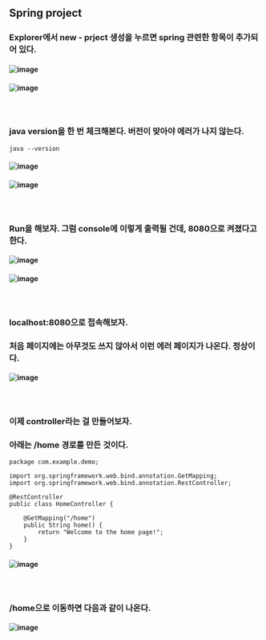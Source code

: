 ## Spring project
### Explorer에서 new - prject 생성을 누르면 spring 관련한 항목이 추가되어 있다.
#### ![image](https://github.com/user-attachments/assets/d79f7492-4100-408b-9190-1aa83cf4f797)
#### ![image](https://github.com/user-attachments/assets/67a66fa8-59a7-4932-bf23-1b4463ec7c84)
### <br/>

### java version을 한 번 체크해본다. 버전이 맞아야 에러가 나지 않는다.
```
java --version
```
#### ![image](https://github.com/user-attachments/assets/9fce8e92-ed22-48cb-a15c-1e54d3fa5a20)
#### ![image](https://github.com/user-attachments/assets/0ba0fa56-84ec-485e-a1f1-d2d910e44e7a)
### <br/>

### Run을 해보자. 그럼 console에 이렇게 출력될 건데, 8080으로 켜졌다고 한다.
#### ![image](https://github.com/user-attachments/assets/f8a86e12-4e8c-46ad-9ff7-bfd2eb170292)
#### ![image](https://github.com/user-attachments/assets/46e84062-4aac-4162-9c21-1807ac4a7b74)
### <br/>

### localhost:8080으로 접속해보자.
### 처음 페이지에는 아무것도 쓰지 않아서 이런 에러 페이지가 나온다. 정상이다.
#### ![image](https://github.com/user-attachments/assets/de62279a-1f97-4910-97f6-75375d588a08)
### <br/>

### 이제 controller라는 걸 만들어보자.
### 아래는 /home 경로를 만든 것이다.
```
package com.example.demo;

import org.springframework.web.bind.annotation.GetMapping;
import org.springframework.web.bind.annotation.RestController;

@RestController
public class HomeController {

    @GetMapping("/home")
    public String home() {
        return "Welcome to the home page!";
    }
}
```
#### ![image](https://github.com/user-attachments/assets/42f11183-5a7f-49e9-8dae-010fce6531c9)
### <br/>

### /home으로 이동하면 다음과 같이 나온다.
#### ![image](https://github.com/user-attachments/assets/6de4514a-131c-4d36-b3d8-3eacbb082a48)

